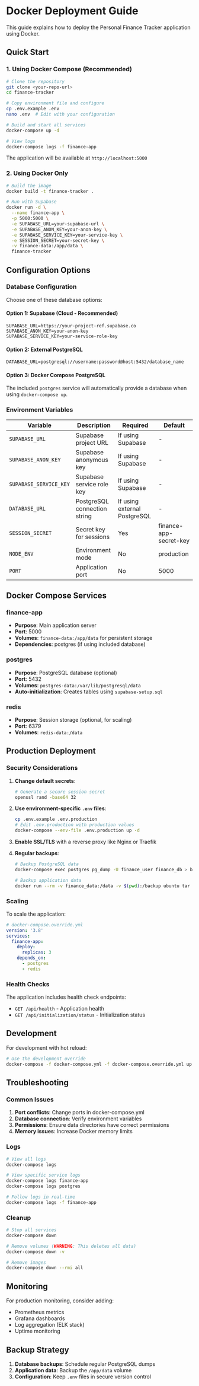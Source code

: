 # Docker Deployment Guide

This guide explains how to deploy the Personal Finance Tracker application using Docker.

## Quick Start

### 1. Using Docker Compose (Recommended)

```bash
# Clone the repository
git clone <your-repo-url>
cd finance-tracker

# Copy environment file and configure
cp .env.example .env
nano .env  # Edit with your configuration

# Build and start all services
docker-compose up -d

# View logs
docker-compose logs -f finance-app
```

The application will be available at `http://localhost:5000`

### 2. Using Docker Only

```bash
# Build the image
docker build -t finance-tracker .

# Run with Supabase
docker run -d \
  --name finance-app \
  -p 5000:5000 \
  -e SUPABASE_URL=your-supabase-url \
  -e SUPABASE_ANON_KEY=your-anon-key \
  -e SUPABASE_SERVICE_KEY=your-service-key \
  -e SESSION_SECRET=your-secret-key \
  -v finance-data:/app/data \
  finance-tracker
```

## Configuration Options

### Database Configuration

Choose one of these database options:

#### Option 1: Supabase (Cloud - Recommended)
```env
SUPABASE_URL=https://your-project-ref.supabase.co
SUPABASE_ANON_KEY=your-anon-key
SUPABASE_SERVICE_KEY=your-service-role-key
```

#### Option 2: External PostgreSQL
```env
DATABASE_URL=postgresql://username:password@host:5432/database_name
```

#### Option 3: Docker Compose PostgreSQL
The included `postgres` service will automatically provide a database when using `docker-compose up`.

### Environment Variables

| Variable | Description | Required | Default |
|----------|-------------|----------|---------|
| `SUPABASE_URL` | Supabase project URL | If using Supabase | - |
| `SUPABASE_ANON_KEY` | Supabase anonymous key | If using Supabase | - |
| `SUPABASE_SERVICE_KEY` | Supabase service role key | If using Supabase | - |
| `DATABASE_URL` | PostgreSQL connection string | If using external PostgreSQL | - |
| `SESSION_SECRET` | Secret key for sessions | Yes | finance-app-secret-key |
| `NODE_ENV` | Environment mode | No | production |
| `PORT` | Application port | No | 5000 |

## Docker Compose Services

### finance-app
- **Purpose**: Main application server
- **Port**: 5000
- **Volumes**: `finance-data:/app/data` for persistent storage
- **Dependencies**: postgres (if using included database)

### postgres
- **Purpose**: PostgreSQL database (optional)
- **Port**: 5432
- **Volumes**: `postgres-data:/var/lib/postgresql/data`
- **Auto-initialization**: Creates tables using `supabase-setup.sql`

### redis
- **Purpose**: Session storage (optional, for scaling)
- **Port**: 6379
- **Volumes**: `redis-data:/data`

## Production Deployment

### Security Considerations

1. **Change default secrets**:
   ```bash
   # Generate a secure session secret
   openssl rand -base64 32
   ```

2. **Use environment-specific `.env` files**:
   ```bash
   cp .env.example .env.production
   # Edit .env.production with production values
   docker-compose --env-file .env.production up -d
   ```

3. **Enable SSL/TLS** with a reverse proxy like Nginx or Traefik

4. **Regular backups**:
   ```bash
   # Backup PostgreSQL data
   docker-compose exec postgres pg_dump -U finance_user finance_db > backup.sql
   
   # Backup application data
   docker run --rm -v finance_data:/data -v $(pwd):/backup ubuntu tar czf /backup/data-backup.tar.gz -C /data .
   ```

### Scaling

To scale the application:

```yaml
# docker-compose.override.yml
version: '3.8'
services:
  finance-app:
    deploy:
      replicas: 3
    depends_on:
      - postgres
      - redis
```

### Health Checks

The application includes health check endpoints:
- `GET /api/health` - Application health
- `GET /api/initialization/status` - Initialization status

## Development

For development with hot reload:

```bash
# Use the development override
docker-compose -f docker-compose.yml -f docker-compose.override.yml up -d
```

## Troubleshooting

### Common Issues

1. **Port conflicts**: Change ports in docker-compose.yml
2. **Database connection**: Verify environment variables
3. **Permissions**: Ensure data directories have correct permissions
4. **Memory issues**: Increase Docker memory limits

### Logs

```bash
# View all logs
docker-compose logs

# View specific service logs
docker-compose logs finance-app
docker-compose logs postgres

# Follow logs in real-time
docker-compose logs -f finance-app
```

### Cleanup

```bash
# Stop all services
docker-compose down

# Remove volumes (WARNING: This deletes all data)
docker-compose down -v

# Remove images
docker-compose down --rmi all
```

## Monitoring

For production monitoring, consider adding:
- Prometheus metrics
- Grafana dashboards  
- Log aggregation (ELK stack)
- Uptime monitoring

## Backup Strategy

1. **Database backups**: Schedule regular PostgreSQL dumps
2. **Application data**: Backup the `/app/data` volume
3. **Configuration**: Keep `.env` files in secure version control